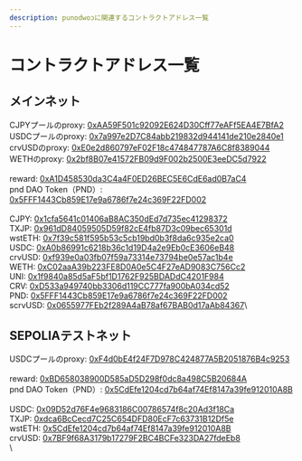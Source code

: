 ```yaml
---
description: punodwoɔに関連するコントラクトアドレス一覧
---
```


# コントラクトアドレス一覧

## メインネット&#x20;

CJPYプールのproxy:  [0xAA59F501c92092E624D30Cff77eAFf5EA4E7BfA2](https://etherscan.io/address/0xaa59f501c92092e624d30cff77eaff5ea4e7bfa2) \
USDCプールのproxy:  [0x7a997e2D7C84abb219832d944141de210e2840e1](https://etherscan.io/address/0x7a997e2d7c84abb219832d944141de210e2840e1)\
crvUSDのproxy:  [0xE0e2d860797eF02F18c474847787A6C8f8389044](https://etherscan.io/address/0xe0e2d860797ef02f18c474847787a6c8f8389044)\
WETHのproxy:  [0x2bf8B07e41572FB09d9F002b2500E3eeDC5d7922](https://etherscan.io/address/0x2bf8b07e41572fb09d9f002b2500e3eedc5d7922)\
\
reward:   [0xA1D458530da3C4a4F0ED26BEC5E6CdE6ad0B7aC4](https://etherscan.io/address/0xa1d458530da3c4a4f0ed26bec5e6cde6ad0b7ac4)\
pnd DAO Token（PND）:   [0x5FFF1443Cb859E17e9a6786f7e24c369F22FD002](https://etherscan.io/address/0x5fff1443cb859e17e9a6786f7e24c369f22fd002)\
\
CJPY:  [0x1cfa5641c01406aB8AC350dEd7d735ec41298372](https://etherscan.io/address/0x1cfa5641c01406ab8ac350ded7d735ec41298372)\
TXJP:  [0x961dD84059505D59f82cE4fb87D3c09bec65301d](https://etherscan.io/address/0x961dd84059505d59f82ce4fb87d3c09bec65301d)\
wstETH:  [0x7f39c581f595b53c5cb19bd0b3f8da6c935e2ca0](https://etherscan.io/address/0x7f39c581f595b53c5cb19bd0b3f8da6c935e2ca0)\
USDC:  [0xA0b86991c6218b36c1d19D4a2e9Eb0cE3606eB48](https://etherscan.io/address/0xa0b86991c6218b36c1d19d4a2e9eb0ce3606eb48)\
crvUSD:  [0xf939e0a03fb07f59a73314e73794be0e57ac1b4e](https://etherscan.io/address/0xf939e0a03fb07f59a73314e73794be0e57ac1b4e)\
WETH:  [0xC02aaA39b223FE8D0A0e5C4F27eAD9083C756Cc2](https://etherscan.io/address/0xc02aaa39b223fe8d0a0e5c4f27ead9083c756cc2)\
UNI: [0x1f9840a85d5aF5bf1D1762F925BDADdC4201F984](https://etherscan.io/address/0x1f9840a85d5af5bf1d1762f925bdaddc4201f984)\
CRV: [0xD533a949740bb3306d119CC777fa900bA034cd52](https://etherscan.io/address/0xd533a949740bb3306d119cc777fa900ba034cd52)\
PND: [0x5FFF1443Cb859E17e9a6786f7e24c369F22FD002](https://etherscan.io/address/0x5fff1443cb859e17e9a6786f7e24c369f22fd002)\
scrvUSD: [0x0655977FEb2f289A4aB78af67BAB0d17aAb84367](https://etherscan.io/address/0x0655977feb2f289a4ab78af67bab0d17aab84367)\


## SEPOLIAテストネット

USDCプールのproxy: [0xF4d0bE4f24F7D978C424877A5B2051876B4c9253](https://sepolia.etherscan.io/address/0xf4d0be4f24f7d978c424877a5b2051876b4c9253)\
\
reward:  [0xBD658038900D585aD5D298f0dc8a498C5B20684A](https://sepolia.etherscan.io/address/0xbd658038900d585ad5d298f0dc8a498c5b20684a)\
pnd DAO Token（PND）:   [0x5CdEfe1204cd7b64af74Ef8147a39fe912010A8B](https://sepolia.etherscan.io/address/0x5cdefe1204cd7b64af74ef8147a39fe912010a8b)\
\
USDC:  [0x09D52d76F4e9683186C00786574f8c20Ad3f18Ca](https://sepolia.etherscan.io/address/0x09d52d76f4e9683186c00786574f8c20ad3f18ca)\
TXJP:  [0xdca6BcCecd7C25C654DFD80EcF7c63731B12Df5e](https://sepolia.etherscan.io/address/0xdca6bccecd7c25c654dfd80ecf7c63731b12df5e)\
wstETH:  [0x5CdEfe1204cd7b64af74Ef8147a39fe912010A8B](https://sepolia.etherscan.io/address/0x5cdefe1204cd7b64af74ef8147a39fe912010a8b)\
crvUSD:  [0x7BF9f68A3179b17279F2BC4BCFe323DA27fdeEb8](https://sepolia.etherscan.io/address/0x7bf9f68a3179b17279f2bc4bcfe323da27fdeeb8)\
\
